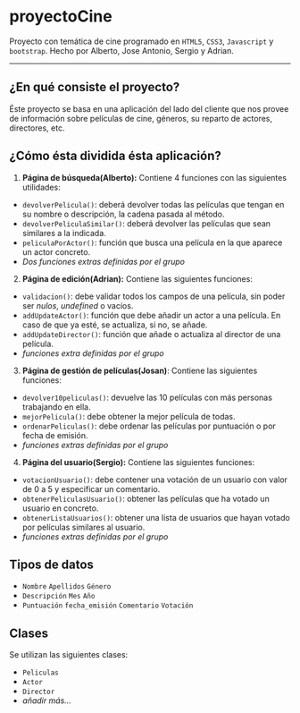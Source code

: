 # proyectoCine

Proyecto con temática de cine programado en `HTML5`, `CSS3`, `Javascript` y `bootstrap`. Hecho por Alberto, Jose Antonio, Sergio y Adrian.

---
## ¿En qué consiste el proyecto?
Éste proyecto se basa en una aplicación del lado del cliente que nos provee de información sobre películas de cine, géneros, su reparto de actores, directores, etc.


## ¿Cómo ésta dividida ésta aplicación?
1. **Página de búsqueda(Alberto):** Contiene 4 funciones con las siguientes utilidades:
+ `devolverPelicula()`: deberá devolver todas las películas que tengan en su nombre o descripción, la cadena pasada al método.
+ `devolverPeliculaSimilar()`: deberá devolver las películas que sean similares a la indicada.
+ `peliculaPorActor()`: función que busca una película en la que aparece un actor concreto.
+ _Dos funciones extras definidas por el grupo_

2. **Página de edición(Adrian):** Contiene las siguientes funciones:
+ `validacion()`: debe validar todos los campos de una película, sin poder ser _nulos_, _undefined_ o vacíos.
+ `addUpdateActor()`: función que debe añadir un actor a una película. En caso de que ya esté, se actualiza, si no, se añade.
+ `addUpdateDirector()`: función que añade o actualiza al director de una película.
+ _funciones extra definidas por el grupo_

3. **Página de gestión de películas(Josan)**: Contiene las siguientes funciones:
+ `devolver10peliculas()`: devuelve las 10 películas con más personas trabajando en ella.
+ `mejorPelicula()`: debe obtener la mejor película de todas.
+ `ordenarPeliculas()`: debe ordenar las películas por puntuación o por fecha de emisión.
+ _funciones extras definidas por el grupo_

4. **Página del usuario(Sergio):** Contiene las siguientes funciones:
+ `votacionUsuario()`: debe contener una votación de un usuario con valor de 0 a 5 y especificar un comentario.
+ `obtenerPeliculasUsuario()`: obtener las películas que ha votado un usuario en concreto.
+ `obtenerListaUsuarios()`: obtener una lista de usuarios que hayan votado por películas similares al usuario.
+ _funciones extras definidas por el grupo_

## Tipos de datos
+ `Nombre` `Apellidos` `Género`
+ `Descripción` `Mes` `Año`
+ `Puntuación` `fecha_emisión` `Comentario` `Votación` 


## Clases
Se utilizan las siguientes clases:

+ `Peliculas`
+ `Actor`
+ `Director`
+ _añadir más..._

